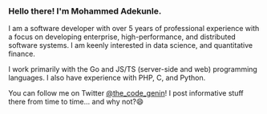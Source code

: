 ### Hello there! I'm Mohammed Adekunle.

I am a software developer with over 5 years of professional experience with a focus on developing enterprise, high-performance, and distributed software systems. I am keenly interested in data science, and quantitative finance.

I work primarily with the Go and JS/TS (server-side and web) programming languages. I also have experience with PHP, C, and Python.

You can follow me on Twitter [@the_code_genin](https://twitter.com/the_code_genin)! I post informative stuff there from time to time... and why not?😄
